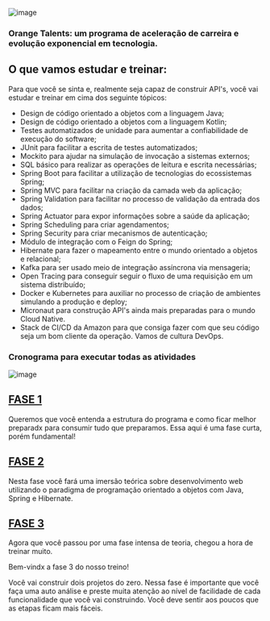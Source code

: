 ![image](https://user-images.githubusercontent.com/63964369/121933482-82abaf00-cd1c-11eb-9484-5b1e1081ddef.png)

### Orange Talents: um programa de aceleração de carreira e evolução exponencial em tecnologia.

## **O que vamos estudar e treinar:**

Para que você se sinta e, realmente seja capaz de construir API's, você vai estudar e treinar em cima dos seguinte tópicos:

- Design de código orientado a objetos com a linguagem Java;
- Design de código orientado a objetos com a linguagem Kotlin;
- Testes automatizados de unidade para aumentar a confiabilidade de execução do software;
- JUnit para facilitar a escrita de testes automatizados;
- Mockito para ajudar na simulação de invocação a sistemas externos;
- SQL básico para realizar as operações de leitura e escrita necessárias;
- Spring Boot para facilitar a utilização de tecnologias do ecossistemas Spring;
- Spring MVC para facilitar na criação da camada web da aplicação;
- Spring Validation para facilitar no processo de validação da entrada dos dados;
- Spring Actuator para expor informações sobre a saúde da aplicação;
- Spring Scheduling para criar agendamentos;
- Spring Security para criar mecanismos de autenticação;
- Módulo de integração com o Feign do Spring;
- Hibernate para fazer o mapeamento entre o mundo orientado a objetos e relacional;
- Kafka para ser usado meio de integração assíncrona via mensageria;
- Open Tracing para conseguir seguir o fluxo de uma requisição em um sistema distribuído;
- Docker e Kubernetes para auxiliar no processo de criação de ambientes simulando a produção e deploy;
- Micronaut para construção API's ainda mais preparadas para o mundo Cloud Native.
- Stack de CI/CD da Amazon para que consiga fazer com que seu código seja um bom cliente da operação. Vamos de cultura DevOps.

### Cronograma para executar todas as atividades

![image](https://user-images.githubusercontent.com/63964369/121933508-8dfeda80-cd1c-11eb-95a7-d486485a30fa.png)

## [FASE 1](https://github.com/Rayllanderson/orange-talents/tree/main/Fase%201)
Queremos que você entenda a estrutura do programa e como ficar melhor preparadx para consumir tudo que preparamos. Essa aqui é uma fase curta, porém fundamental!

## [FASE 2](https://github.com/Rayllanderson/orange-talents/blob/main/Fase%202/README.md)
Nesta fase você fará uma imersão teórica sobre desenvolvimento web utilizando o paradigma de programação orientado a objetos com Java, Spring e Hibernate.

## [FASE 3](https://github.com/Rayllanderson/orange-talents/tree/main/Fase%203)
Agora que você passou por uma fase intensa de teoria, chegou a hora de treinar muito.

Bem-vindx a fase 3 do nosso treino!

Você vai construir dois projetos do zero. Nessa fase é importante que você faça uma auto análise e preste muita atenção ao nível de facilidade de cada funcionalidade que você vai construindo. Você deve sentir aos poucos que as etapas ficam mais fáceis. 
